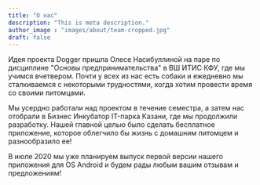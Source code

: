 ```yaml
---
title: "О нас"
description: "This is meta description."
author_image : "images/about/team-cropped.jpg"
draft: false
---
```


Идея проекта Dogger пришла Олесе Насибуллиной на паре по дисциплине "Основы предпринимательства" в ВШ ИТИС КФУ, где мы учимся вчетвером. Почти у всех из нас есть собаки и ежедневно мы сталкиваемся с некоторыми трудностями, когда хотим провести время со своими питомцами.

Мы усердно работали над проектом в течение семестра, а затем нас отобрали в Бизнес Инкубатор IT-парка Казани, где мы продолжили разработку. Нашей главной целью было сделать бесплатное приложение, которое облегчило бы жизнь с домашним питомцем и разнообразило ее!

В июле 2020 мы уже планируем выпуск первой версии нашего приложения для OS Android и будем рады любым вашим отзывам и предложениям! 